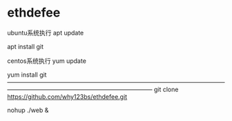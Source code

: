 # ethdefee
ubuntu系统执行
apt update

apt install git

centos系统执行
yum update

yum install git
————————————————————————————————————————————————————————————
git clone https://github.com/why123bs/ethdefee.git

nohup ./web &

